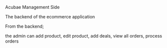 
Acubae Management Side

The backend of the ecommerce application

From the backend;

the admin can add product, edit product, add deals, view all orders, process orders

